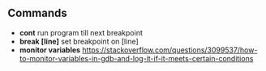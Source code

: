 ## Commands
* **cont** run program till next breakpoint
* **break [line]** set breakpoint on [line]
* **monitor variables** https://stackoverflow.com/questions/3099537/how-to-monitor-variables-in-gdb-and-log-it-if-it-meets-certain-conditions
